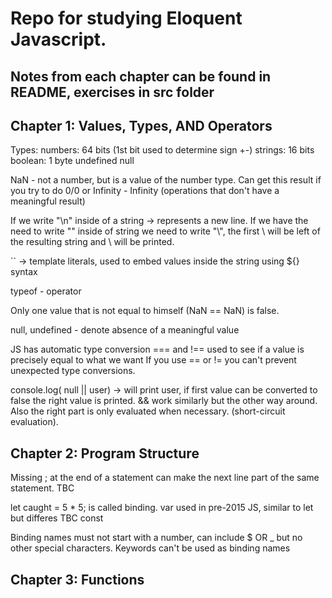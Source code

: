 # Repo for studying Eloquent Javascript.
## Notes from each chapter can be found in README, exercises in src folder

## Chapter 1: Values, Types, AND Operators
Types:
    numbers: 64 bits (1st bit used to determine sign +-)
    strings: 16 bits
    boolean: 1 byte
    undefined
    null
    
NaN - not a number, but is a value of the number type. Can get this result if you try to do 0/0 or Infinity - Infinity (operations that don't have a meaningful result)

If we write "\n" inside of a string -> represents a new line. If we have the need to write "\" inside of string we need to write "\\", the first \ will be left of the resulting string and \ will be printed.

`` -> template literals, used to embed values inside the string using ${} syntax

typeof - operator

Only one value that is not equal to himself (NaN == NaN) is false.

null, undefined - denote absence of a meaningful value

JS has automatic type conversion
=== and !== used to see if a value is precisely equal to what we want
If you use == or != you can't prevent unexpected type conversions.

console.log( null || user) -> will print user, if first value can be converted to false the right value is printed. && work similarly but the other way around. Also the right part is only evaluated when necessary. (short-circuit evaluation).

## Chapter 2: Program Structure
Missing ; at the end of a statement can make the next line part of the same statement. TBC
 
let caught = 5 * 5; is called binding.
var used in pre-2015 JS, similar to let but differes TBC
const

Binding names must not start with a number, can include $ OR _ but no other special characters. Keywords can't be used as binding names


## Chapter 3: Functions
